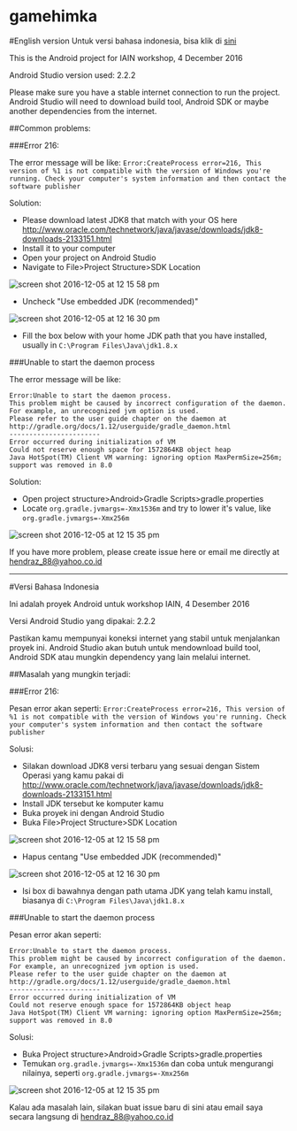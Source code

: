 # gamehimka
#English version
Untuk versi bahasa indonesia, bisa klik di [sini](#versi-bahasa-indonesia)

This is the Android project for IAIN workshop, 4 December 2016

Android Studio version used: 2.2.2

Please make sure you have a stable internet connection to run the project. Android Studio will need to download build tool, Android SDK or maybe another dependencies from the internet.

##Common problems:

###Error 216:

The error message will be like: `Error:CreateProcess error=216, This version of %1 is not compatible with the version of Windows you're running. Check your computer's system information and then contact the software publisher`

Solution:

* Please download latest JDK8 that match with your OS here http://www.oracle.com/technetwork/java/javase/downloads/jdk8-downloads-2133151.html
* Install it to your computer
* Open your project on Android Studio
* Navigate to File>Project Structure>SDK Location

![screen shot 2016-12-05 at 12 15 58 pm](https://cloud.githubusercontent.com/assets/9481791/20874547/83b71e14-bae5-11e6-944b-b7f4677a0cf2.png)

* Uncheck "Use embedded JDK (recommended)"

![screen shot 2016-12-05 at 12 16 30 pm](https://cloud.githubusercontent.com/assets/9481791/20874550/8605c198-bae5-11e6-8ee7-02463dc1781e.png)

* Fill the box below with your home JDK path that you have installed, usually in `C:\Program Files\Java\jdk1.8.x`

###Unable to start the daemon process

The error message will be like:
```
Error:Unable to start the daemon process.
This problem might be caused by incorrect configuration of the daemon.
For example, an unrecognized jvm option is used.
Please refer to the user guide chapter on the daemon at http://gradle.org/docs/1.12/userguide/gradle_daemon.html
-----------------------
Error occurred during initialization of VM
Could not reserve enough space for 1572864KB object heap
Java HotSpot(TM) Client VM warning: ignoring option MaxPermSize=256m; support was removed in 8.0
```

Solution:

* Open project structure>Android>Gradle Scripts>gradle.properties
* Locate `org.gradle.jvmargs=-Xmx1536m` and try to lower it's value, like `org.gradle.jvmargs=-Xmx256m`

![screen shot 2016-12-05 at 12 15 35 pm](https://cloud.githubusercontent.com/assets/9481791/20874546/81556d06-bae5-11e6-8aca-6e6dda331079.png)

If you have more problem, please create issue here or email me directly at hendraz_88@yahoo.co.id

---
#Versi Bahasa Indonesia

Ini adalah proyek Android untuk workshop IAIN, 4 Desember 2016

Versi Android Studio yang dipakai: 2.2.2

Pastikan kamu mempunyai koneksi internet yang stabil untuk menjalankan proyek ini. Android Studio akan butuh untuk mendownload build tool, Android SDK atau mungkin dependency yang lain melalui internet.

##Masalah yang mungkin terjadi:

###Error 216:

Pesan error akan seperti: `Error:CreateProcess error=216, This version of %1 is not compatible with the version of Windows you're running. Check your computer's system information and then contact the software publisher`

Solusi:

* Silakan download JDK8 versi terbaru yang sesuai dengan Sistem Operasi yang kamu pakai di http://www.oracle.com/technetwork/java/javase/downloads/jdk8-downloads-2133151.html
* Install JDK tersebut ke komputer kamu
* Buka proyek ini dengan Android Studio
* Buka File>Project Structure>SDK Location

![screen shot 2016-12-05 at 12 15 58 pm](https://cloud.githubusercontent.com/assets/9481791/20874547/83b71e14-bae5-11e6-944b-b7f4677a0cf2.png)

* Hapus centang "Use embedded JDK (recommended)"

![screen shot 2016-12-05 at 12 16 30 pm](https://cloud.githubusercontent.com/assets/9481791/20874550/8605c198-bae5-11e6-8ee7-02463dc1781e.png)

* Isi box di bawahnya dengan path utama JDK yang telah kamu install, biasanya di `C:\Program Files\Java\jdk1.8.x`

###Unable to start the daemon process

Pesan error akan seperti:
```
Error:Unable to start the daemon process.
This problem might be caused by incorrect configuration of the daemon.
For example, an unrecognized jvm option is used.
Please refer to the user guide chapter on the daemon at http://gradle.org/docs/1.12/userguide/gradle_daemon.html
-----------------------
Error occurred during initialization of VM
Could not reserve enough space for 1572864KB object heap
Java HotSpot(TM) Client VM warning: ignoring option MaxPermSize=256m; support was removed in 8.0
```

Solusi:

* Buka Project structure>Android>Gradle Scripts>gradle.properties
* Temukan `org.gradle.jvmargs=-Xmx1536m` dan coba untuk mengurangi nilainya, seperti `org.gradle.jvmargs=-Xmx256m`

![screen shot 2016-12-05 at 12 15 35 pm](https://cloud.githubusercontent.com/assets/9481791/20874546/81556d06-bae5-11e6-8aca-6e6dda331079.png)

Kalau ada masalah lain, silakan buat issue baru di sini atau email saya secara langsung di hendraz_88@yahoo.co.id
